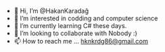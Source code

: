 - 👋 Hi, I’m @HakanKaradağ
- 👀 I’m interested in codding and computer science
- 🌱 I’m currently learning C# these days.
- 💞️ I’m looking to collaborate with Nobody :)
- 📫 How to reach me ... hknkrdg86@gmail.com

<!---
HakanMontenegro/HakanMontenegro is a ✨ special ✨ repository because its `README.md` (this file) appears on your GitHub profile.
You can click the Preview link to take a look at your changes.
--->
